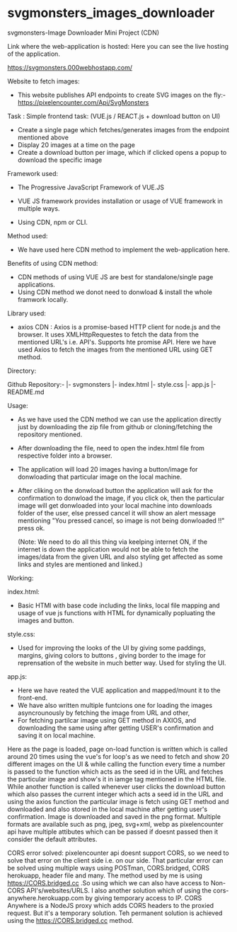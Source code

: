 # svgmonsters_images_downloader

svgmonsters-Image Downloader Mini Project (CDN)

Link where the web-application is hosted:
Here you can see the live hosting of the application.

https://svgmonsters.000webhostapp.com/


Website to fetch images:

- This website publishes API endpoints to create SVG images on the fly:-
https://pixelencounter.com/Api/SvgMonsters

Task :
Simple frontend task: (VUE.js / REACT.js + download button on UI)

- Create a single page which fetches/generates images from the endpoint mentioned above
- Display 20 images at a time on the page
- Create a download button per image, which if clicked opens a popup to download the specific image

Framework used:

- The Progressive JavaScript Framework of VUE.JS

- VUE JS framework provides installation or usage of VUE framework in multiple ways.
- Using CDN, npm or CLI.

Method used:

- We have used here CDN method to implement the web-application here.

Benefits of using CDN method:

- CDN methods of using VUE JS are best for standalone/single page applications.
- Using CDN method we donot need to donwload & install the whole framwork locally.

Library used:

- axios CDN : Axios is a promise-based HTTP client for node.js and the browser.
              It uses XMLHttpRequestes to fetch the data from the mentioned URL's i.e. API's.
              Supports hte promise API.
              Here we have used Axios to fetch the images from the mentioned URL using GET method.

Directory:

Github Repository:-
|-  svgmonsters
    |-  index.html
    |-  style.css
    |-  app.js
|-  README.md

Usage:

- As we have used the CDN method we can use the application directly just by
  downloading the zip file from github or cloning/fetching the repository mentioned.
- After downloading the file, need to open the index.html file from respective folder
  into a browser.
- The application will load 20 images having a button/image for donwloading that particular
  image on the local machine.
- After cliking on the donwload button the application will ask for the confirmation to donwload
  the image,
  if you click ok, then the particular image will get donwloaded into your local machine
  into downloads folder of the user,
  else pressed cancel it will show an alert message mentioning "You pressed cancel, so image is
  not being donwloaded !!" press ok.

  (Note: We need to do all this thing via keelping internet ON, if the internet is down the
  application would not be able to fetch the images/data from the given URL and also styling get affected
  as some links and styles are mentioned and linked.)

Working:

index.html:
- Basic HTMl  with base code including the links, local file mapping and usage of vue js functions
  with HTML for dynamically popluating the images and button.

style.css:
- Used for improving the looks of the UI by giving some paddings, margins, giving colors to buttons
  , giving border to the image for reprensation of the website in much better way. Used for styling
  the UI.

app.js:
- Here we have  reated the VUE application and mapped/mount it to the front-end.
- We have also written multiple funtcions one for loading the images asyncrounously by fetching
  the image from URL and other,
- For fetching partilcar image using GET method in AXIOS, and downloading the same using after getting
  USER's confirmation and saving it on local machine.

Here as the page is loaded, page on-load function is written which is called around 20 times using the
vue's for loop's as we need to fetch and show 20 different images on the UI & while calling the function
every time a number is passed to the function which acts as the seed id in the URL and fetches the particular
image and show's it in iamge tag mentioned in the HTML file.
While another function is called whenever user clicks the download button which also passes the current integer
which acts a seed id in the URL and using the axios function the particular image is fetch using GET method and
downloaded and also stored in the local machine after getting user's confirmation. Image is downloaded and saved
in the png format. Multiple formats are available such as png, jpeg, svg+xml, webp as pixelencounter api have multiple
attibutes which can be passed if doesnt passed then it consider the default attributes.

CORS error solved:
pixelencounter api doesnt support CORS, so we need to solve that error on the client side i.e. on our side.
That particular error can be solved using multiple ways using POSTman, CORS.bridged, CORS herokuapp, header file and many.
The method used by me is using https://CORS.bridged.cc .So using which we can also have access to Non-CORS API's/websites/URLS.
I also another solution which of using the cors-anywhere.herokuapp.com by giving temporary access to IP. CORS Anywhere
is a NodeJS proxy which adds CORS headers to the proxied request. But it's a temporary solution.
Teh permanent solution is achieved using the https://CORS.bridged.cc method.
